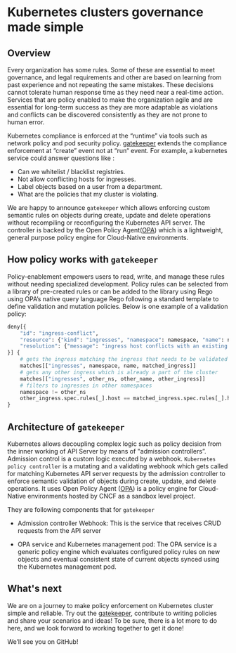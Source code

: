 # Kubernetes clusters governance made simple

## Overview

Every organization has some rules. Some of these are essential to meet governance, and legal requirements and other are based on learning from past experience and not repeating the same mistakes. These decisions cannot tolerate human response time as they need near a real-time action. Services that are policy enabled to make the organization agile and are essential for long-term success as they are more adaptable as violations and conflicts can be discovered consistently as they are not prone to human error. 

Kubernetes compliance is enforced at the “runtime” via tools such as network policy and pod security policy. [gatekeeper](https://github.com/Azure/gatekeeper) extends the compliance enforcement at “create” event not at “run“ event. For example, a kubernetes service could answer questions like :

* Can we whitelist / blacklist registries.
* Not allow conflicting hosts for ingresses.
* Label objects based on a user from a department.
* What are the policies that my cluster is violating.

We are happy to announce `gatekeeper` which allows enforcing custom semantic rules on objects during create, update and delete operations without recompiling or reconfiguring the Kubernetes API server. The controller is backed by the Open Policy Agent([OPA](https://github.com/open-policy-agent/opa)) which is a lightweight, general purpose policy engine for Cloud-Native environments.

## How policy works with `gatekeeper`

Policy-enablement empowers users to read, write, and manage these rules without needing specialized development. Policy rules can be selected from a library of pre-created rules or can be added to the library using Rego using OPA’s native query language Rego following a standard template to define validation and mutation policies. Below is one example of a validation policy:

```python
deny[{
    "id": "ingress-conflict",
    "resource": {"kind": "ingresses", "namespace": namespace, "name": name},
    "resolution": {"message": "ingress host conflicts with an existing ingress"},
}] {
    # gets the ingress matching the ingress that needs to be validated
    matches[["ingresses", namespace, name, matched_ingress]]
    # gets any other ingress which is already a part of the cluster
    matches[["ingresses", other_ns, other_name, other_ingress]]
    # filters to ingresses in other namespaces
    namespace != other_ns
    other_ingress.spec.rules[_].host == matched_ingress.spec.rules[_].host
}
```

## Architecture of `gatekeeper`

Kubernetes allows decoupling complex logic such as policy decision from the inner working of API Server by means of "admission controllers”. Admission control is a custom logic executed by a webhook. `Kubernetes policy controller` is a mutating and a validating webhook which gets called for matching Kubernetes API server requests by the admission controller to enforce semantic validation of objects during create, update, and delete operations. It uses Open Policy Agent ([OPA](https://github.com/open-policy-agent/opa)) is a policy engine for Cloud-Native environments hosted by CNCF as a sandbox level project.

They are following components that for `gatekeeper`

* Admission controller Webhook: This is the service that receives CRUD requests from the API server

* OPA service and Kubernetes management pod: The OPA service is a generic policy engine which evaluates configured policy rules on new objects and eventual consistent state of current objects synced using the Kubernetes management pod. 

## What's next

We are on a journey to make policy enforcement on Kubernetes cluster simple and reliable. Try out the [gatekeeper](https://github.com/open-policy-agent/gatekeeper), contribute to writing policies and share your scenarios and ideas! To be sure, there is a lot more to do here, and we look forward to working together to get it done!

We’ll see you on GitHub!
